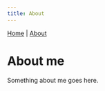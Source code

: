 ```yaml
---
title: About
---
```


[Home](index.md) | [About](about.md)

# About me

Something about me goes here.
